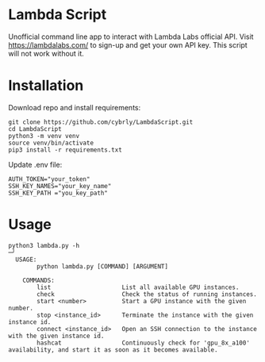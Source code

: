 # Lambda Script
Unofficial command line app to interact with Lambda Labs official API.  Visit https://lambdalabs.com/ to sign-up and get your own API key. This script will not work without it.

# Installation

Download repo and install requirements:
```
git clone https://github.com/cybrly/LambdaScript.git
cd LambdaScript
python3 -m venv venv
source venv/bin/activate
pip3 install -r requirements.txt
```

Update .env file:
```
AUTH_TOKEN="your_token"
SSH_KEY_NAMES="your_key_name"
SSH_KEY_PATH ="you_key_path"
```

# Usage
```
python3 lambda.py -h                                                                                                                                 ─╯
  USAGE:
        python lambda.py [COMMAND] [ARGUMENT]

    COMMANDS:
        list                    List all available GPU instances.
        check                   Check the status of running instances.
        start <number>          Start a GPU instance with the given number.
        stop <instance_id>      Terminate the instance with the given instance id.
        connect <instance_id>   Open an SSH connection to the instance with the given instance id.
        hashcat                 Continuously check for 'gpu_8x_a100' availability, and start it as soon as it becomes available.
```
